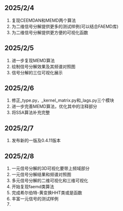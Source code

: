 ## 2025/2/4

1. 复现CEEMDAN和MEMD两个算法
2. 为二维信号分解提供更多的测试样例(可以结合FAEMD库)
3. 为二维信号分解提供更方便的可视化函数

## 2025/2/5

1. 进一步复现MEMD算法
2. 绘制信号分解效果及其频谱对照图
3. 信号分解的三位可视化展示

## 2025/2/6

1. 修正_type.py，_kernel_matrix.py和_lags.py三个模块
2. 进一步完善MEMD算法，优化其中的注释部分
3. 将SSA算法补充完整

## 2025/2/7

1. 发布新的一版及0.4.11版本

## 2025/2/8

1. 一元信号分解的3D可视化要带上频域部分
2. 一元信号分解结果和频谱对照图
3. 多元信号分解的二维可视化和三维可视化
4. 开始复现faemd类算法
5. 完成希尔伯特-黄变换HHT类或是函数
6. 丰富一元信号的测试样例
7. 


